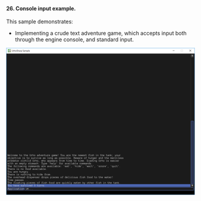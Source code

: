 #### 26. Console input example.

This sample demonstrates:
- Implementing a crude text adventure game, which accepts input both through the engine console, and standard input.

![Screenshot](Screenshot.png)